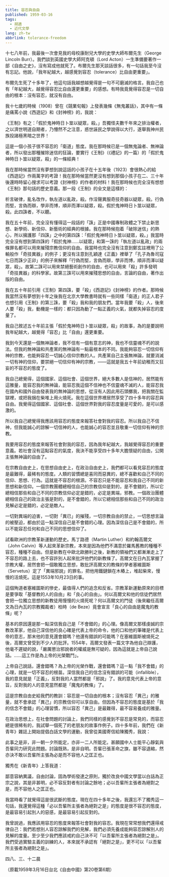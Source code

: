 ```yaml
---
title: 容忍與自由
published: 1959-03-16
tags:
  - 胡適
  - 近代文學
lang: zh-tw
abbrlink: tolerance-freedom
---
```


十七八年前，我最後一次會見我的母校康耐兒大學的史學大師布爾先生（George Lincoln Burr）。我們談到英國史學大師阿克頓（Lord Acton）一生準備要著作一部《自由之史》，沒有寫成他就死了。布爾先生那天談話很多，有一句話我至今沒有忘記。他說，「我年紀越大，越感覺到容忍（tolerance）比自由更重要」。

布爾先生死了十多年了，他這句話我越想越覺得是一句不可磨滅的格言。我自己也有「年紀越大，越覺得容忍比自由還更重要」的感想。有時我竟覺得容忍是一切自由的根本：沒有容忍，就沒有自由。

我十七歲的時候（1908）曾在《競業旬報》上發表幾條《無鬼叢話》，其中有一條是痛罵小說《西遊記》和《封神榜》的，我說：

《王制》有之：「假於鬼神時日卜筮以疑眾，殺。」吾獨怪夫數千年來之排治權者，之以濟世明道自期者，乃懵然不之注意，惑世誣民之學說得以大行，遂舉我神州民族投諸極黑暗之世界！

這是一個小孩子很不容忍的「衛道」態度。我在那時候已是一個無鬼論者、無神論者，所以發出那種摧除迷信的狂論，要實行《王制》（《禮記》的一篇）的「假於鬼神時日卜筮以疑眾，殺」的一條經典！

我在那時候當然沒有夢想到說這話的小孩子在十五年後（1923）會很熱心的給《西遊記》作兩萬字的考證！我在那時候當然更沒有想到那個小孩子在二、三十年後還時時留心搜求可以考證《封神榜》的作者的材料！我在那時候也完全沒有想想《王制》那句話的歷史意義。那一段《王制》的全文是這樣的：

析言破律，亂名改作，執左道以亂政，殺。作淫聲異服奇技奇器以疑眾，殺。行偽而堅，言偽而辯，學非而博，順非而澤以疑眾，殺。假於鬼神時日卜筮以疑眾，殺。此四誅者，不以聽。

我在五十年前，完全沒有懂得這一段話的「誅」正是中國專制政體之下禁止新思想、新學術、新信仰、新藝術的經典的根據。我在那時候抱着「破除迷信」的熱心，所以擁護那「四誅」之中的第四誅：「假於鬼神時日卜筮以疑眾，殺。」我當時完全沒有想到第四誅的「假於鬼神……以疑眾」和第一誅的「執左道以亂政」的兩條罪名都可以用來摧殘宗教信仰的自由。我當時也完全沒有注意到鄭玄註裡用了公輸般作「奇技異器」的例子；更沒有注意到孔穎達《正義》裡舉了「孔子為魯司寇七日而誅少正卯」的例子來解釋「行偽而堅，言偽而辯，學非而博，順非而澤以疑眾，殺」。故第二誅可以用來禁絕藝術創作的自由，也可以用來「殺」許多發明「奇技異器」的科學家。故第三誅可以用來摧殘思想的自由，言論的自由，著作出版的自由。

我在五十年前引用《王制》第四誅，要「殺」《西遊記》《封神榜》的作者。那時候我當然沒有夢想到十年之後我在北京大學教書時就有一些同樣「衛道」的正人君子也想引用《王制》的第三誅，要「殺」我和我的朋友們。當年我要「殺」人，後來人要「殺」我，動機是一樣的：都只因為動了一點正義的火氣，就都失掉容忍的度量了。

我自己敘述五十年前主張「假於鬼神時日卜筮以疑眾，殺」的故事，為的是要說明我年紀越大，越覺得「容忍」比「自由」還更重要。

我到今天還是一個無神論者，我不信有一個有意志的神，我也不信靈魂不朽的說法。但我的無神論和共產黨的無神論有一點最根本的不同。我能夠容忍一切信仰有神的宗教，也能夠容忍一切誠心信仰宗教的人。共產黨自己主張無神論，就要消滅一切有神的信仰，要禁絕一切信仰有神的宗教，——這就是我五十年前幼稚而又狂妄的不容忍的態度了。

我自己總覺得，這個國家、這個社會、這個世界，絕大多數人是信神的，居然能有這雅量，能容忍我的無神論，能容忍我這個不信神也不信靈魂不滅的人，能容忍我在國內和國外自由發表我的無神論的思想，從沒有人因此用石頭擲我，把我關在監獄裡，或把我捆在柴堆上用火燒死。我在這個世界裡居然享受了四十多年的容忍與自由。我覺得這個國家、這個社會、這個世界對我的容忍度量是可愛的，是可以感激的。

所以我自己總覺得我應該用容忍的態度來報答社會對我的容忍。所以我自己不信神，但我能誠心的諒解一切信神的人，也能誠心的容忍並且敬重一切信仰有神的宗教。

我要用容忍的態度來報答社會對我的容忍，因為我年紀越大，我越覺得容忍的重要意義。若社會沒有這點容忍的氣度，我決不能享受四十多年大膽懷疑的自由，公開主張無神論的自由了。

在宗教自由史上，在思想自由史上，在政治自由史上，我們都可以看見容忍的態度是最難得，最稀有的態度。人類的習慣總是喜同而惡異的，總不喜歡和自己不同的信仰、思想、行為。這就是不容忍的根源。不容忍只是不能容忍和我自己不同的新思想和新信仰。一個宗教團體總相信自己的宗教信仰是對的，是不會錯的，所以它總相信那些和自己不同的宗教信仰必定是錯的，必定是異端，邪教。一個政治團體總相信自己的政治主張是對的，是不會錯的，所以它總相信那些和自己不同的政治見解必定是錯的，必定是敵人。

一切對異端的迫害，一切對「異已」的摧殘，一切宗教自由的禁止，一切思想言論的被壓迫，都由於這一點深信自己是不會錯的心理。因為深信自己是不會錯的，所以不能容忍任何和自己不同的思想信仰了。

試看歐洲的宗教革新運動的歷史。馬丁路德（Martin Luther）和約翰高爾文（John Calvin）等人起來革新宗教，本來是因為他們不滿意於羅馬舊教的種種不容忍，種種不自由。但是新教在中歐北歐勝利之後，新教的領袖們又都漸漸走上了不容忍的路上去，也不容許別人起來批評他們的新教條了。高爾文在日內瓦掌握了宗教大權，居然會把一個敢獨立思想，敢批評高爾文的教條的學者塞維圖斯（Servetus）定了「異端邪說」的罪名，把他用鐵鏈鎖在木樁上，堆起柴來，慢慢的活燒死。這是1553年10月23日的事。

這個殉道者塞維圖斯的慘史，最值得人們的追念和反省。宗教革新運動原來的目標是要爭取「基督教的人的自由」和「良心的自由」。何以高爾文和他的信徒們居然會把一位獨立思想的新教徒用慢慢的火燒死呢？何以高爾文的門徒（後來繼任高爾文為日內瓦的宗教獨裁者）柏時（de Beze）竟會宣言「良心的自由是魔鬼的教條」呢？

基本的原因還是那一點深信我自己是「不會錯的」的心理。像高爾文那樣虔誠的宗教改革家，他自己深信他的良心確是代表上帝的命令，他的口和他的筆確是代表上帝的意志，那末他的意見還會錯嗎？他還有錯誤的可能嗎？在塞維圖斯被燒死之後，高爾文曾受到不少人的批評。1554年，高爾文發表一篇文字為他自己辯護，他毫不遲疑的說，「嚴厲懲治邪說者的權威是無可疑的，因為這就是上帝自己說話。……這工作是為上帝的光榮戰鬥」。

上帝自己說話，還會錯嗎？為上帝的光榮作戰，還會錯嗎？這一點「我不會錯」的心理，就是一切不容忍的根苗。深信我自己的信念沒有錯誤的可能（infallible），我的意見就是「正義」，反對我的人當然都是「邪說」了。我的意見代表上帝的意旨，反對我的人的意見當然都是「魔鬼的教條」了。

這是宗教自由史給我們的教訓：容忍是一切自由的根本；沒有容忍「異己」的雅量，就不會承認「異己」的宗教信仰可以享自由。但因為不容忍的態度是基於「我的信念不會錯」的心理習慣，所以容忍「異己」是最難得，最不容易養成的雅量。

在政治思想上，在社會問題的討論上，我們同樣的感覺到不容忍是常見的，而容忍總是很稀有的，我試舉一個死了的老朋友的故事作例子。四十多年前，我們在《新青年》雜誌上開始提倡白話文學的運動，我曾從美國寄信給陳獨秀，我說：

此事之是非，非一朝一夕所能定，亦非一二人所能定。甚願國中人士能平心靜氣與吾輩同力研究此問題。討論既熟，是非自明。吾輩已張革命之旗，雖不容退縮，然亦決不敢以吾輩所主張為必是而不容他人之匡正也。

獨秀在《新青年》上答我道：

鄙意容納異議，自由討論，固為學術發達之原則，獨於改良中國文學當以白話為正宗之說，其是非甚明，必不容反對者有討論之餘地；必以吾輩所主張者為絕對之是，而不容他人之匡正也。

我當時看了就覺得這是很武斷的態度。現在在四十多年之後，我還忘不了獨秀這一句話，我還覺得這種「必以吾輩所主張者為絕對之是」的態度是很不容忍的態度，是最容易引起別人的惡感，是最容易引起反對的。

我曾說過，我應該用容忍的態度來報答社會對我的容忍。我現在常常想我們還得戒律自己：我們若想別人容忍諒解我們的見解，我們必須先養成能夠容忍諒解別人的見解的度量。至少至少我們應該戒約自己決不可「以吾輩所主張者為絕對之是」。我們受過實驗主義的訓練的人，本來就不承認有「絕對之是」，更不可以「以吾輩所主張者為絕對之是」。

四八、三、十二晨

（原載1959年3月16日台北《自由中國》第20卷第6期）
